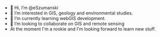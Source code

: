 - 👋 Hi, I’m @eSzumanski
- 👀 I’m interested in GIS, geology and environmental studies. 
- 🌱 I’m currently learning webGIS development. 
- 💞️ I’m looking to collaborate on GIS and remote sensing
- At the moment I'm a rookie and I'm looking forward to learn new stuff. 

<!---
eSzumanski/eSzumanski is a ✨ special ✨ repository because its `README.md` (this file) appears on your GitHub profile.
You can click the Preview link to take a look at your changes.
--->
